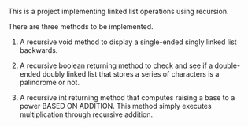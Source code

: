 This is a project implementing linked list operations using recursion.

There are three methods to be implemented.

1. A recursive void method to display a single-ended singly linked list backwards.

2. A recursive boolean returning method to check and see if a double-ended doubly linked list that stores a series of characters is a palindrome or not.

3. A recursive int returning method that computes raising a base to a power BASED ON ADDITION. This method simply executes multiplication through recursive addition.
